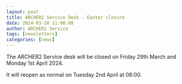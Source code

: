 ```yaml
---
layout: post
title: ARCHER2 Service Desk - Easter closure
date: 2024-03-28 11:00:00
author: ARCHER2 Service
tags: [newsletters] 
categories: [news]
---
```


The ARCHER2 Service desk will be closed on Friday 29th March and Monday 1st April 2024.

It will reopen as normal on Tuesday 2nd April at 08:00.



